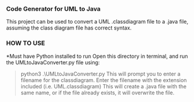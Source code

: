 ### Code Generator for UML to Java
This project can be used to convert a UML .classdiagram file
to a .java file, assuming the class diagram file has correct 
syntax.

### HOW TO USE
*Must have Python installed to run
Open this directory in terminal, and run the UMLtoJavaConverter.py file using:
> python3 .\UMLtoJavaConverter.py
This will prompt you to enter a filename for the classdiagram.
Enter the filename with the extension included (i.e. UML.classdiagram)
This will create a .java file with the same name, or if the file already
exists, it will overwrite the file.